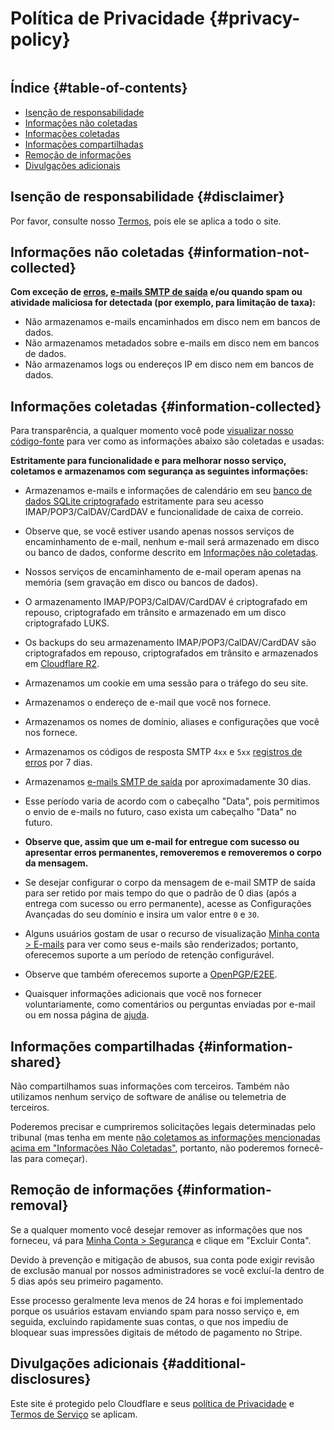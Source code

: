 # Política de Privacidade {#privacy-policy}

<img carregando="preguiçoso" src="/img/articles/privacy.webp" alt="" class="rounded-lg" />

## Índice {#table-of-contents}

* [Isenção de responsabilidade](#disclaimer)
* [Informações não coletadas](#information-not-collected)
* [Informações coletadas](#information-collected)
* [Informações compartilhadas](#information-shared)
* [Remoção de informações](#information-removal)
* [Divulgações adicionais](#additional-disclosures)

## Isenção de responsabilidade {#disclaimer}

Por favor, consulte nosso [Termos](/terms), pois ele se aplica a todo o site.

## Informações não coletadas {#information-not-collected}

**Com exceção de [erros](/faq#do-you-store-error-logs), [e-mails SMTP de saída](/faq#do-you-support-sending-email-with-smtp) e/ou quando spam ou atividade maliciosa for detectada (por exemplo, para limitação de taxa):**

* Não armazenamos e-mails encaminhados em disco nem em bancos de dados.
* Não armazenamos metadados sobre e-mails em disco nem em bancos de dados.
* Não armazenamos logs ou endereços IP em disco nem em bancos de dados.

## Informações coletadas {#information-collected}

Para transparência, a qualquer momento você pode <a href="https://github.com/forwardemail" target="_blank" rel="noopener noreferrer">visualizar nosso código-fonte</a> para ver como as informações abaixo são coletadas e usadas:

**Estritamente para funcionalidade e para melhorar nosso serviço, coletamos e armazenamos com segurança as seguintes informações:**

* Armazenamos e-mails e informações de calendário em seu [banco de dados SQLite criptografado](/blog/docs/best-quantum-safe-encrypted-email-service) estritamente para seu acesso IMAP/POP3/CalDAV/CardDAV e funcionalidade de caixa de correio.
* Observe que, se você estiver usando apenas nossos serviços de encaminhamento de e-mail, nenhum e-mail será armazenado em disco ou banco de dados, conforme descrito em [Informações não coletadas](#information-not-collected).
* Nossos serviços de encaminhamento de e-mail operam apenas na memória (sem gravação em disco ou bancos de dados).
* O armazenamento IMAP/POP3/CalDAV/CardDAV é criptografado em repouso, criptografado em trânsito e armazenado em um disco criptografado LUKS.
* Os backups do seu armazenamento IMAP/POP3/CalDAV/CardDAV são criptografados em repouso, criptografados em trânsito e armazenados em [Cloudflare R2](https://www.cloudflare.com/developer-platform/r2/).
* Armazenamos um cookie em uma sessão para o tráfego do seu site.
* Armazenamos o endereço de e-mail que você nos fornece.
* Armazenamos os nomes de domínio, aliases e configurações que você nos fornece.
* Armazenamos os códigos de resposta SMTP `4xx` e `5xx` [registros de erros](/faq#do-you-store-error-logs) por 7 dias.
* Armazenamos [e-mails SMTP de saída](/faq#do-you-support-sending-email-with-smtp) por aproximadamente 30 dias.
* Esse período varia de acordo com o cabeçalho "Data", pois permitimos o envio de e-mails no futuro, caso exista um cabeçalho "Data" no futuro.

* **Observe que, assim que um e-mail for entregue com sucesso ou apresentar erros permanentes, removeremos e removeremos o corpo da mensagem.**
* Se desejar configurar o corpo da mensagem de e-mail SMTP de saída para ser retido por mais tempo do que o padrão de 0 dias (após a entrega com sucesso ou erro permanente), acesse as Configurações Avançadas do seu domínio e insira um valor entre `0` e `30`.
* Alguns usuários gostam de usar o recurso de visualização [Minha conta > E-mails](/my-account/emails) para ver como seus e-mails são renderizados; portanto, oferecemos suporte a um período de retenção configurável.
* Observe que também oferecemos suporte a [OpenPGP/E2EE](/faq#do-you-support-openpgpmime-end-to-end-encryption-e2ee-and-web-key-directory-wkd).
* Quaisquer informações adicionais que você nos fornecer voluntariamente, como comentários ou perguntas enviadas por e-mail ou em nossa página de <a href="/help">ajuda</a>.

## Informações compartilhadas {#information-shared}

Não compartilhamos suas informações com terceiros. Também não utilizamos nenhum serviço de software de análise ou telemetria de terceiros.

Poderemos precisar e cumpriremos solicitações legais determinadas pelo tribunal (mas tenha em mente [não coletamos as informações mencionadas acima em "Informações Não Coletadas"](#information-not-collected), portanto, não poderemos fornecê-las para começar).

## Remoção de informações {#information-removal}

Se a qualquer momento você desejar remover as informações que nos forneceu, vá para <a href="/my-account/security">Minha Conta > Segurança</a> e clique em "Excluir Conta".

Devido à prevenção e mitigação de abusos, sua conta pode exigir revisão de exclusão manual por nossos administradores se você excluí-la dentro de 5 dias após seu primeiro pagamento.

Esse processo geralmente leva menos de 24 horas e foi implementado porque os usuários estavam enviando spam para nosso serviço e, em seguida, excluindo rapidamente suas contas, o que nos impediu de bloquear suas impressões digitais de método de pagamento no Stripe.

## Divulgações adicionais {#additional-disclosures}

Este site é protegido pelo Cloudflare e seus [política de Privacidade](https://www.cloudflare.com/privacypolicy/) e [Termos de Serviço](https://www.cloudflare.com/website-terms/) se aplicam.